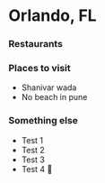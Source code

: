 # Orlando, FL

### Restaurants

### Places to visit

- Shanivar wada
- No beach in pune

### Something else

- Test 1
- Test 2
- Test 3
- Test 4
:crocodile:
